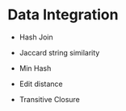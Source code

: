 # Data Integration

- Hash Join

- Jaccard string similarity

- Min Hash

- Edit distance

- Transitive Closure
